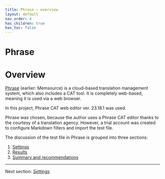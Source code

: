 ```yaml
---
title: Phrase — overview
layout: default
nav_order: 4
has_children: true
has_toc: false
---
```

Phrase
===

# Overview

[Phrase](https://phrase.com/) (earlier: Memsource) is a cloud-based translation management system, which also includes a CAT tool. It is completely web-based, meaning it is used via a web browser.

In this project, Phrase CAT web editor ver. 23.18.1 was used.

Phrase was chosen, because the author uses a Phrase CAT editor thanks to the courtesy of a translation agency. However, a trial account was created to configure Markdown filters and import the test file.

The discussion of the test file in Phrase is grouped into three sections:

1. [Settings](phrase-01-settings)
2. [Results](phrase-02-results)
3. [Summary and recommendations](phrase-03-summary-and-recommendations)

---

Next section: [*Settings*](phrase-01-settings)